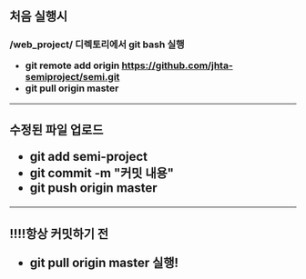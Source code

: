 # <Semi Project>

<h2> 처음 실행시
<h3> /web_project/ 디렉토리에서 git bash 실행
  
* git remote add origin https://github.com/jhta-semiproject/semi.git
* git pull origin master

***

<h2> 수정된 파일 업로드
  
* git add semi-project
* git commit -m "커밋 내용"
* git push origin master
 
***

<h2> !!!!항상 커밋하기 전 
  
* git pull origin master 실행!
